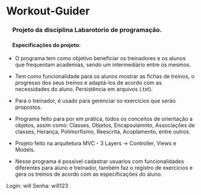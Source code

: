 # Workout-Guider

<h3><svg aria-hidden="true" class="octicon octicon-link" height="16" version="1.1" viewBox="0 0 16 16" width="16"></svg></a>Projeto da disciplina Labarotorio de programação.</h3>
<h4><svg aria-hidden="true" class="octicon octicon-link" height="16" version="1.1" viewBox="0 0 16 16" width="16"></svg></a>Especificações do projeto: </h4>
<ul>
  <li>
    <p> O programa tem como objetivo beneficiar os treinadores e os alunos que frequentam academias, sendo um intermediário entre os mesmos.</p>
  </li>
  <li>
    <p> Tem como funcionalidade para os alunos mostrar as fichas de treinos, o progresso dos seus treinos e adaptá-los de acordo com as necessidades do aluno. Persistência em arquivos (.txt).</p>
  </li>
  <li>
    <p> Para o treinador, é usado para gerenciar os exercícios que serão propostos.</p>
  </li>
  <li>
    <p>Programa feito para por em prática, todos os conceitos de orientação a objetos, assim como: Classes, Objetos, Encapsulamnto, 
    Associações de classes, Herança, Polimorfismo, Reescrita, Acoplamento, entre outros.</p>
  </li>
  <li>
    <p>Projeto feito na arquitetura MVC -  3 Layers -> Controller, Views e Models. </p>
  </li>
   <li>
    <p>Nesse programa é possível cadastrar usuarios com funcionalidades diferentes para aluno e treinador, também faz o registro de exercicios e gera os treinos de acordo com as especificações do aluno. </p>
  </li>
</ul>

Login: will
Senha: will123
